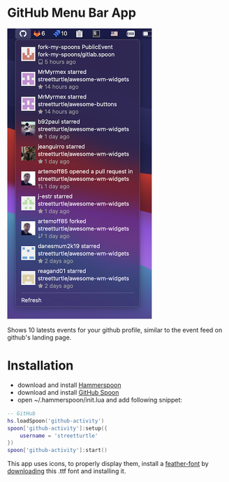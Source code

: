# GitHub Menu Bar App

![screenshot](./screenshots/screenshot.png)

Shows 10 latests events for your github profile, similar to the event feed on github's landing page.

# Installation

 - download and install [Hammerspoon](https://github.com/Hammerspoon/hammerspoon/releases/latest)
 - download and install [GitHub Spoon]()
 - open ~/.hammerspoon/init.lua and add following snippet:

```lua
-- GitHub
hs.loadSpoon('github-activity')
spoon['github-activity']:setup({
    username = 'streetturtle'
})
spoon['github-activity']:start()
```

This app uses icons, to properly display them, install a [feather-font](https://github.com/AT-UI/feather-font) by [downloading](https://github.com/AT-UI/feather-font/raw/master/src/fonts/feather.ttf1) this .ttf font and installing it.
